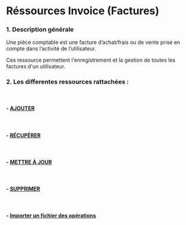 # Réssources Invoice (Factures)

### 1. Description générale

Une pièce comptable est une facture d’achat/frais ou de vente prise en compte dans l’activité de l’utilisateur.

Ces ressource permettent l'enregistrement et la gestion de toutes les factures d'un utilisateur.

### 2. Les differentes ressources rattachées :

<br>

#### - [AJOUTER](/guide/services/invoice/store)

<br>

#### - [RÉCUPÉRER](/guide/services/invoice/list)

<br>

#### - [METTRE À JOUR](/guide/services/invoice/update)

<br>

#### - [SUPPRIMER](/guide/services/invoice/delete)

<br>

#### - [Importer un fichier des opérations](/guide/services/invoice/import)
